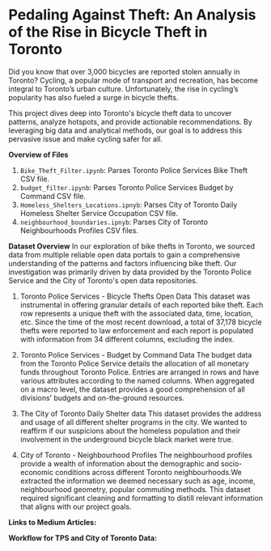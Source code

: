# Pedaling Against Theft: An Analysis of the Rise in Bicycle Theft in Toronto

Did you know that over 3,000 bicycles are reported stolen annually in Toronto? Cycling, a popular mode of transport and recreation, has become integral to Toronto’s urban culture. Unfortunately, the rise in cycling’s popularity has also fueled a surge in bicycle thefts.

This project dives deep into Toronto's bicycle theft data to uncover patterns, analyze hotspots, and provide actionable recommendations. By leveraging big data and analytical methods, our goal is to address this pervasive issue and make cycling safer for all.

**Overview of Files**
1. ```Bike_Theft_Filter.ipynb```: Parses Toronto Police Services Bike Theft CSV file.
2. ```budget_filter.ipynb```: Parses Toronto Police Services Budget by Command CSV file. 
3. ```Homeless_Shelters_Locations.ipnyb```: Parses City of Toronto Daily Homeless Shelter Service Occupation CSV file.
4. ```neighbourhood_boundaries.ipnyb```: Parses City of Toronto Neighbourhoods Profiles CSV files. 

**Dataset Overview**
In our exploration of bike thefts in Toronto, we sourced data from multiple reliable open data portals to gain a comprehensive understanding of the patterns and factors influencing bike theft. Our investigation was primarily driven by data provided by the Toronto Police Service and the City of Toronto's open data repositories.

1. Toronto Police Services - Bicycle Thefts Open Data
This dataset was instrumental in offering granular details of each reported bike theft. Each row represents a unique theft with the associated data, time, location, etc. Since the time of the most recent download, a total of 37,178 bicycle thefts were reported to law enforcement and each report is populated with information from 34 different columns, excluding the index.

2. Toronto Police Services - Budget by Command Data
The budget data from the Toronto Police Service details the allocation of all monetary funds throughout Toronto Police. Entries are arranged in rows and have various attributes according to the named columns. When aggregated on a macro level, the dataset provides a good comprehension of all divisions’ budgets and on-the-ground resources.

4. The City of Toronto Daily Shelter data
This dataset provides the address and usage of all different shelter programs in the city. We wanted to reaffirm if our suspicions about the homeless population and their involvement in the underground bicycle black market were true.

5. City of Toronto - Neighbourhood Profiles
The neighbourhood profiles provide a wealth of information about the demographic and socio-economic conditions across different Toronto neighbourhoods.We extracted the information we deemed necessary such as age, income, neighbourhood geometry, popular commuting methods. This dataset required significant cleaning and formatting to distill relevant information that aligns with our project goals.

**Links to Medium Articles:**



**Workflow for TPS and City of Toronto Data:** 


